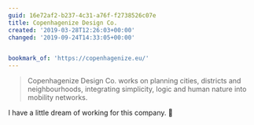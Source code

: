 ```yaml
---
guid: 16e72af2-b237-4c31-a76f-f2738526c07e
title: Copenhagenize Design Co.
created: '2019-03-28T12:26:03+00:00'
changed: '2019-09-24T14:33:05+00:00'


bookmark_of: 'https://copenhagenize.eu/'
---
```


> Copenhagenize Design Co. works on planning cities, districts and neighbourhoods, integrating simplicity, logic and human nature into mobility networks. 

I have a little dream of working for this company. 💖
